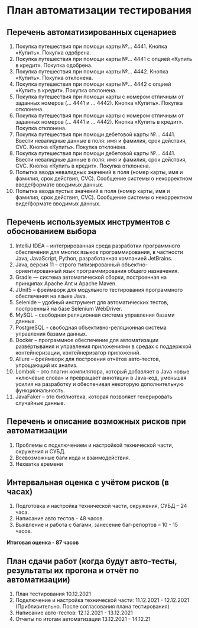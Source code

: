 # План автоматизации тестирования
## Перечень автоматизированных сценариев
1.	Покупка путешествия при помощи карты №... 4441. Кнопка «Купить». Покупка одобрена.
2.	Покупка путешествия при помощи карты №... 4441 с опцией «Купить в кредит». Покупка одобрена.
3.  Покупка путешествия при помощи карты №... 4442. Кнопка «Купить». Покупка отклонена.
4.	Покупка путешествия при помощи карты №... 4442 с опцией «Купить в кредит». Покупка отклонена.
5.	Покупка путешествия при помощи карты с номером отличным от заданных номеров (... 4441 и ... 4442). Кнопка «Купить». Покупка отклонена.
6.	Покупка путешествия при помощи карты с номером отличным от заданных номеров (... 4441 и ... 4442). Кнопка «Купить в кредит». Покупка отклонена.
7.  Покупка путешествия при помощи дебетовой карты №... 4441. Ввести невалидные данные в поля: имя и фамилия, срок действия, CVC. Кнопка «Купить». Покупка отклонена.
8.  Покупка путешествия при помощи дебетовой карты №... 4441. Ввести невалидные данные в поля: имя и фамилия, срок действия, CVC. Кнопка «Купить в кредит». Покупка отклонена.
9.	Попытка ввода невалидных значений в поля (номер карты, имя и фамилия, срок действия, CVC). Сообщение системы о некорректном вводе/формате вводимых данных.
10.  Попытка ввода пустых значений в поля (номер карты, имя и фамилия, срок действия, CVC). Сообщение системы о некорректном виде/формате вводимых данных.
## Перечень используемых инструментов с обоснованием выбора
1. IntelliJ IDEA – интегрированная среда разработки программного обеспечения для многих языков программирования, в частности Java, JavaScript, Python, разработанная компанией JetBrains.
2. Java, версия 11 – строго типизированный объектно-ориентированный язык программирования общего назначения.
3. Gradle — система автоматической сборки, построенная на принципах Apache Ant и Apache Maven.
4. JUnit5 – фреймворк для модульного тестирования программного обеспечения на языке Java.
5. Selenide – удобный инструмент для автоматических тестов, построенный на базе Selenium WebDriver.
6. MySQL –  свободная реляционная система управления базами данных.
7. PostgreSQL - свободная объективно-реляционная система управления базами данных.
8. Docker – программное обеспечение для автоматизации развёртывания и управления приложениями в средах с поддержкой контейнеризации, контейнеризатор приложений.
9. Allure – фреймворк для построения отчётов авто-тестов, упрощающий их анализ.
10. Lombok – это плагин компилятора, который добавляет в Java новые «ключевые слова» и превращает аннотации в Java-код, уменьшая усилия на разработку и обеспечивая некоторую дополнительную функциональность.
11. JavaFaker – это библиотека, которая позволяет генерировать случайные данные.
## Перечень и описание возможных рисков при автоматизации
1. Проблемы с подключением и настройкой технической части, окружения и СУБД.
2. Всевозможные баги кода и взаимодействия.
3. Нехватка времени
## Интервальная оценка с учётом рисков (в часах)
1. Подготовка и настройка технической части, окружения, СУБД – 24 часа.
2. Написание авто тестов - 48 часов.
3. Выявление и работа с багами, занесение баг-репортов – 10 - 15 часов.

**Итоговая оценка - 87 часов**
## План сдачи работ (когда будут авто-тесты, результаты их прогона и отчёт по автоматизации)
1. План тестирования 10.12.2021
2. Подключение и настройка технической части: 11.12.2021 - 12.12.2021 (Приблизительно. После согласования плана тестирования)
3. Написание авто-тестов: 12.12.2021 - 13.12.2021
4. Отчеты по итогам автоматизации 13.12.2021 - 14.12.21
